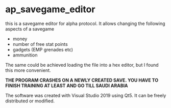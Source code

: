 # ap_savegame_editor

this is a savegame editor for alpha protocol. It allows changing the following aspects of a savegame
* money
* number of free stat points
* gadgets (EMP grenades etc)
* ammunition

The same could be achieved loading the file into a hex editor, but I found this more convenient.

**THE PROGRAM CRASHES ON A NEWLY CREATED SAVE. YOU HAVE TO FINISH TRAINING AT LEAST AND GO TILL SAUDI ARABIA**

The software was created with Visual Studio 2019 using Qt5. It can be freely distributed or modified.
